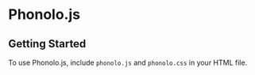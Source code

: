 # Phonolo.js

## Getting Started
To use Phonolo.js, include `phonolo.js` and `phonolo.css` in your HTML file.
